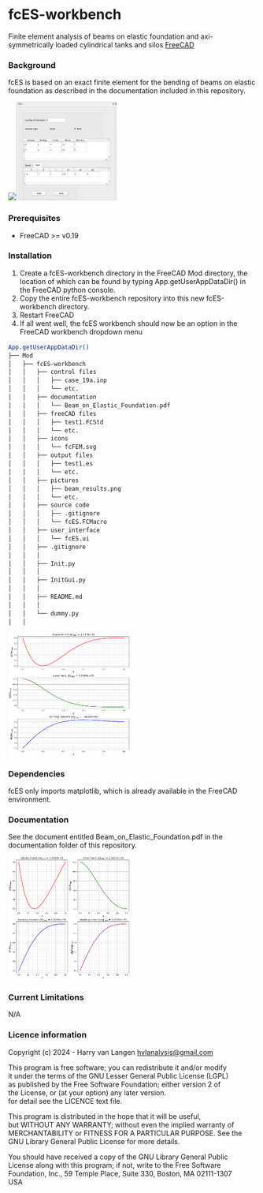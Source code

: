 # fcES-workbench
Finite element analysis of beams on elastic foundation and axi-symmetrically loaded cylindrical tanks and silos [FreeCAD](https://freecad.org)

### Background
fcES is based on an exact finite element for the bending of beams on elastic foundation as described in the documentation included in this repository.

<img src="https://github.com/HarryvL/fcVM-workbench/blob/main/pictures/Plate_with_hole_Example_Load_Displacement.png" height="250"/><img src="https://github.com/HarryvL/fcES/blob/main/pictures/fcES_window.png" height="200"/>

### Prerequisites
* FreeCAD >= v0.19

### Installation
1. Create a fcES-workbench directory in the FreeCAD Mod directory, the location of which can be found by typing App.getUserAppDataDir() in the FreeCAD python console.
1. Copy the entire fcES-workbench repository into this new fcES-workbench directory.
1. Restart FreeCAD
1. If all went well, the fcES workbench should now be an option in the FreeCAD workbench dropdown menu

```bash
App.getUserAppDataDir()
├── Mod
│   ├── fcES-workbench
│   │   ├── control files
│   │   │   ├── case_19a.inp
│   │   │   └── etc.
│   │   ├── documentation
│   │   │   └── Beam_on_Elastic_Foundation.pdf
│   │   ├── freeCAD files
│   │   │   ├── test1.FCStd
│   │   │   └── etc.
│   │   ├── icons
│   │   │   └── fcFEM.svg
│   │   ├── output files
│   │   │   ├── test1.es
│   │   │   └── etc.
│   │   ├── pictures
│   │   │   ├── beam_results.png
│   │   │   └── etc.
│   │   ├── source code
│   │   │   ├── .gitignore
│   │   │   └── fcES.FCMacro
│   │   ├── user_interface
│   │   │   └── fcES.ui
│   │   ├── .gitignore
│   │   │
│   │   ├── Init.py
│   │   │
│   │   ├── InitGui.py
│   │   │
│   │   ├── README.md
│   │   │
│   │   └── dummy.py
│   │
```

<img src="https://github.com/HarryvL/fcES/blob/main/pictures/beam_results.png" height="250"/><img>

### Dependencies
fcES only imports matplotlib, which is already available in the FreeCAD environment.

### Documentation
See the document entitled Beam_on_Elastic_Foundation.pdf in the documentation folder of this repository.

<img src="https://github.com/HarryvL/fcES/blob/main/pictures/tank_results.png" height="250"/><img>

### Current Limitations
N/A 

### Licence information

Copyright (c) 2024 - Harry van Langen <hvlanalysis@gmail.com>  


This program is free software; you can redistribute it and/or modify  
it under the terms of the GNU Lesser General Public License (LGPL)    
as published by the Free Software Foundation; either version 2 of     
the License, or (at your option) any later version.                   
for detail see the LICENCE text file.                                 
                                                                         
This program is distributed in the hope that it will be useful,       
but WITHOUT ANY WARRANTY; without even the implied warranty of        
MERCHANTABILITY or FITNESS FOR A PARTICULAR PURPOSE.  See the         
GNU Library General Public License for more details.                  
                                                                         
You should have received a copy of the GNU Library General Public     
License along with this program; if not, write to the Free Software   
Foundation, Inc., 59 Temple Place, Suite 330, Boston, MA  02111-1307  
USA                                                                   
